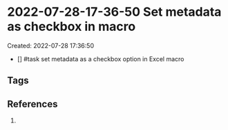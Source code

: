 # 2022-07-28-17-36-50 Set metadata as checkbox in macro
Created: 2022-07-28 17:36:50

- [] #task set metadata as a checkbox option in Excel macro


## Tags

## References
1.